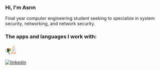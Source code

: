 ### Hi, I'm Asrın

Final year computer engineering student seeking to specialize in system security, networking, and network security.

### The apps and languages I work with:

<img src="https://github.com/asrinhaktan/asrinhaktan/blob/main/Cisco-Packet-Tracer.jpg" height="20"><img src="https://github.com/asrinhaktan/asrinhaktan/blob/main/1200px-Java_Logo.svg.png" height="30">

[![linkedin](https://img.shields.io/badge/Linkedin-000000?style=for-the-badge&logo=Linkedin&logoColor=white)](https://www.linkedin.com/in/asrın-haktan-şahin-3a6b03195/)
